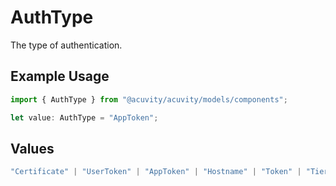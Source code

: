 # AuthType

The type of authentication.

## Example Usage

```typescript
import { AuthType } from "@acuvity/acuvity/models/components";

let value: AuthType = "AppToken";
```

## Values

```typescript
"Certificate" | "UserToken" | "AppToken" | "Hostname" | "Token" | "TierToken" | "External"
```